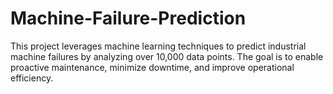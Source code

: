 # Machine-Failure-Prediction
This project leverages machine learning techniques to predict industrial machine failures by analyzing over 10,000 data points. The goal is to enable proactive maintenance, minimize downtime, and improve operational efficiency.
